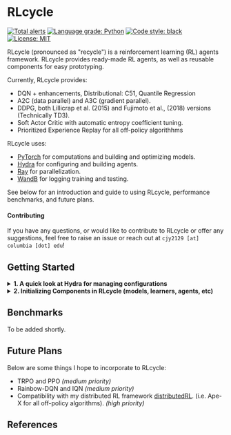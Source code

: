 # RLcycle

[![Total alerts](https://img.shields.io/lgtm/alerts/g/cyoon1729/RLcycle.svg?logo=lgtm&logoWidth=18)](https://lgtm.com/projects/g/cyoon1729/RLcycle/alerts/)
[![Language grade: Python](https://img.shields.io/lgtm/grade/python/g/cyoon1729/RLcycle.svg?logo=lgtm&logoWidth=18)](https://lgtm.com/projects/g/cyoon1729/RLcycle/context:python)
[![Code style: black](https://img.shields.io/badge/code%20style-black-000000.svg)](https://github.com/ambv/black)
[![License: MIT](https://img.shields.io/badge/License-MIT-yellow.svg)](https://opensource.org/licenses/MIT)

RLcycle (pronounced as "recycle") is a reinforcement learning (RL) agents framework. RLcycle provides ready-made RL agents, as well as reusable components for easy prototyping. 

Currently, RLcycle provides:
- DQN + enhancements, Distributional: C51, Quantile Regression
- A2C (data parallel) and A3C (gradient parallel).
- DDPG, both Lillicrap et al. (2015) and Fujimoto et al., (2018) versions (Technically TD3).
- Soft Actor Critic with automatic entropy coefficient tuning.
- Prioritized Experience Replay for all off-policy algorithhms

RLcycle uses:
- [PyTorch](https://github.com/pytorch/pytorch) for computations and building and optimizing models.
- [Hydra](https://github.com/facebookresearch/hydra) for configuring and building agents.
- [Ray](https://github.com/ray-project/ray) for parallelization. 
- [WandB](https://www.wandb.com/) for logging training and testing. 

See below for an introduction and guide to using RLcycle, performance benchmarks, and future plans.

#### Contributing

If you have any questions, or would like to contribute to RLcycle or offer any suggestions, feel free to raise an issue or reach out at `cjy2129 [at] columbia [dot] edu`!

## Getting Started

<details>
<summary> <b> 1. A quick look at Hydra for managing configurations </b></summary>
Let's first take a  look at one of the many useful things [hydra](https://hydra.cc/) can do:

```yaml
"""Instantiating classes from yaml files"""

# in ./examples/rectangle.yaml
shape:
	class: examples.shapes.Rectangle
	params:
		height: 5
		weight: 4
```

Initializing `shapes.Rectangle` with `hydra` as in the above yaml file:

```python
"""Instantiating classes from yaml files"""

# in ./examples/shapes.py
class Rectangle:
    def __init__(self, width: float, height: float):
        self.width = width
        self.height = height
       
    def get_area(self):
        return width * height

# in ./examples/main.py
import hydra
from omegaconf import DictConfig

@hydra.main(config_path="./examples/rectangle.yaml")
def main(cfg: DictConfig):
    shape = hydra.utils.instantiate(layer_info)
    print(shape.__class__.__name__)  # >>> 'Rectangle'
	print(shape.get_area()) # >>> 20
    
if __main__ == "__main__":
    main()
```
If you're qurious about `hydra`,  [check it out](https://hydra.cc/)!
</details>

<details>
<summary> <b> 2. Initializing Components in RLcycle (models, learners, agents, etc) </b></summary>

Most of the components in `RLcycle` are instantiated via `hydra.utils.instantiate`. 
Examples:
1. models:
```yaml
"""in ./configs/lunarlander/models/dqn.yaml"""
model:
  class: rlcycle.common.models.value.DQNModel
  params:
    model_cfg:
      state_dim: undefined
      action_dim: undefined
      fc:
        input:
          class: rlcycle.common.models.layers.LinearLayer
          params: 
            input_size: undefined
            output_size: 128
            post_activation_fn: relu           
        hidden:
          hidden1:
            class: rlcycle.common.models.layers.LinearLayer
            params: 
              input_size: 128
              output_size: 128
              post_activation_fn: relu
          hidden2:
            class: rlcycle.common.models.layers.LinearLayer
            params: 
              input_size: 128
              output_size: 128
              post_activation_fn: relu
        output:
          class: rlcycle.common.models.layers.LinearLayer
          params:
            input_size: 128
            output_size: undefined
            post_activation_fn: identity
```
Building the above model:
```python
"""in ./rlcycle/build.py"""
def build_model(model_cfg: DictConfig, device: torch.device):
    """Build model from DictConfigs via hydra.utils.instantiate()"""
    model = hydra.utils.instantiate(model_cfg)
    return model.to(device)
```

2. learners:
```python
# in ./rlcycle/dqn_base/agent.py
#....
self.learner = build_learner(
    self.experiment_info, self.hyper_params, self.model_cfg
)
# ...

# in ./rlcycle/build.py
def build_learner(
    experiment_info: DictConfig,
    hyper_params: DictConfig,
    model: DictConfig
):
    """Build learner from DictConfigs via hydra.utils.instantiate()"""
    learner_cfg = DictConfig(dict())
    learner_cfg["class"] = experiment_info.learner
    learner_cfg["params"] = dict(
        experiment_info=experiment_info,
        hyper_params=hyper_params,
        model_cfg=model
    )
    learner = hydra.utils.instantiate(learner_cfg)
    return learner
```

3. agents: 
```python
# in ./tests/test_dqn.py
@hydra.main(config_path="../configs/lunarlander/dqn.yaml", strict=False)
def main(cfg: DictConfig):
    agent = build_agent(**cfg)
    agent.train()

# in ./rlcycle.build.py
def build_agent(
    experiment_info: DictConfig,
    hyper_params: DictConfig,
    model: DictConfig
):
    """Build agent from DictConfigs via hydra.utils.instantiate()"""
    agent_cfg = DictConfig(dict())
    agent_cfg["class"] = experiment_info.agent
    agent_cfg["params"] = dict(
        experiment_info=experiment_info,
        hyper_params=hyper_params,
        model_cfg=model
    )
    agent = hydra.utils.instantiate(agent_cfg)
    return agent
```
This should help you get started with building & running agents in RLcycle!
</details>

## Benchmarks
To be added shortly.


## Future Plans

Below are some things I hope to incorporate to RLcycle:
- TRPO and PPO  *(medium priority)*
- Rainbow-DQN and IQN *(medium priority)*
- Compatibility with my distributed RL framework [distributedRL](https://github.com/cyoon1729/distributedRL). (i.e. Ape-X for all off-policy algorithms). *(high priority)*

## References

